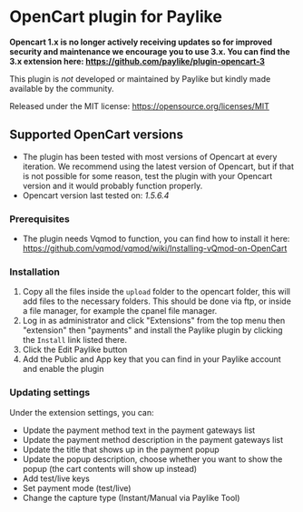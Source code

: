 # OpenCart plugin for Paylike

**Opencart 1.x is no longer actively receiving updates so for improved security and maintenance we encourage you to use 3.x. You can find the 3.x extension here: https://github.com/paylike/plugin-opencart-3**

This plugin is *not* developed or maintained by Paylike but kindly made
available by the community.

Released under the MIT license: https://opensource.org/licenses/MIT

## Supported OpenCart versions

* The plugin has been tested with most versions of Opencart at every iteration. We recommend using the latest version of Opencart, but if that is not possible for some reason, test the plugin with your Opencart version and it would probably function properly. 
* Opencart
 version last tested on: *1.5.6.4*

### Prerequisites

- The plugin needs Vqmod to function, you can find how to install it here: https://github.com/vqmod/vqmod/wiki/Installing-vQmod-on-OpenCart

### Installation

1. Copy all the files inside the `upload` folder to the opencart folder, this will add files to the necessary folders. This should be done via ftp, or inside a file manager, for example the cpanel file manager. 
2. Log in as administrator and click  "Extensions" from the top menu then "extension" then "payments" and install the Paylike plugin by clicking the `Install` link listed there.
3. Click the Edit Paylike button 
4. Add the Public and App key that you can find in your Paylike account and enable the plugin


### Updating settings

Under the extension settings, you can:
 * Update the payment method text in the payment gateways list
 * Update the payment method description in the payment gateways list
 * Update the title that shows up in the payment popup 
 * Update the popup description, choose whether you want to show the popup  (the cart contents will show up instead)
 * Add test/live keys
 * Set payment mode (test/live)
 * Change the capture type (Instant/Manual via Paylike Tool)
 
  

